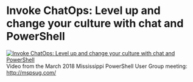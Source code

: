 # Invoke ChatOps: Level up and change your culture with chat and PowerShell

[![Invoke ChatOps: Level up and change your culture with chat and PowerShell](https://i2.ytimg.com/vi/mRiB04fapsQ/hqdefault.jpg "Invoke ChatOps: Level up and change your culture with chat and PowerShell")](https://www.youtube.com/watch?v=mRiB04fapsQ)
Video from the March 2018 Mississippi PowerShell User Group meeting: http://mspsug.com/


